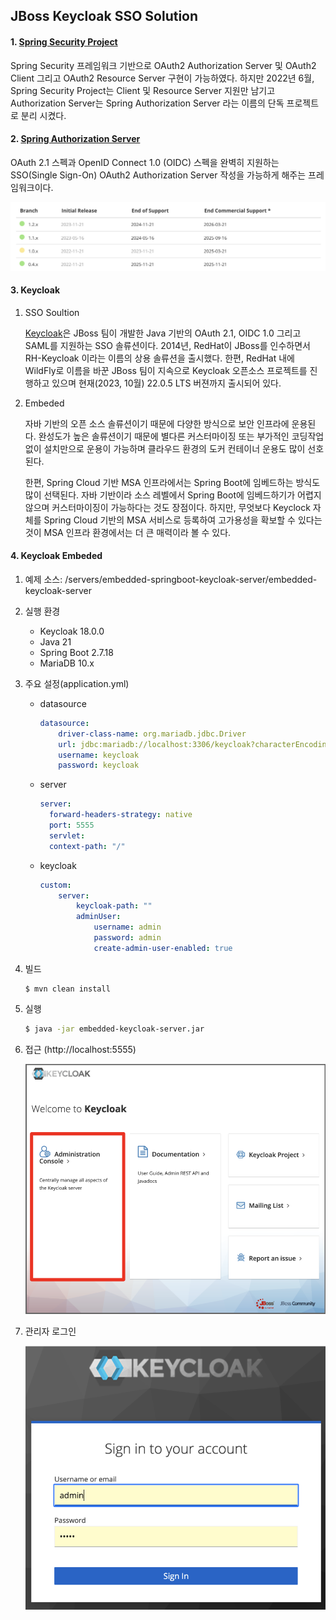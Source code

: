 ## JBoss Keycloak SSO Solution

#### 1. [Spring Security Project](https://spring.io/projects/spring-security)
Spring Security 프레임워크 기반으로 OAuth2 Authorization Server 및 OAuth2 Client 그리고 OAuth2  Resource Server 구현이 가능하였다. 하지만 2022년 6월, Spring Security Project는 Client 및 Resource Server 지원만 남기고 Authorization Server는 Spring Authorization Server 라는 이름의 단독 프로젝트로 분리 시켰다.

#### 2. [Spring Authorization Server](https://spring.io/projects/spring-authorization-server)
OAuth 2.1 스펙과 OpenID Connect 1.0 (OIDC) 스펙을 완벽히 지원하는 SSO(Single Sign-On) OAuth2 Authorization Server 작성을 가능하게 해주는 프레임워크이다. 

![a79779d9a01cded43757c865f9b7c232.png](./_resources/a79779d9a01cded43757c865f9b7c232.png)

#### 3. Keycloak
1. SSO Soultion
	<p>
	<a href='https://www.keycloak.org'>Keycloak</a>은 JBoss 팀이 개발한 Java 기반의  OAuth 2.1, OIDC 1.0 그리고 SAML를 지원하는 SSO 솔류션이다. 2014년, RedHat이 JBoss를 인수하면서 RH-Keycloak 이라는 이름의 상용 솔류션을 출시했다. 한편, RedHat 내에 WildFly로 이름을 바꾼 JBoss 팀이 지속으로 Keycloak 오픈소스 프로젝트를 진행하고 있으며 현재(2023, 10월) 22.0.5 LTS 버젼까지 출시되어 있다.
	</p>

2. Embeded
	<p>
	자바 기반의 오픈 소스 솔류션이기 때문에 다양한 방식으로 보안 인프라에 운용된다. 완성도가 높은 솔류션이기 때문에 별다른 커스터마이징 또는 부가적인 코딩작업 없이 설치만으로 운용이 가능하며 클라우드 환경의 도커 컨테이너 운용도 많이 선호된다.
	</p>
	<p>
	한편, Spring Cloud 기반 MSA 인프라에서는 Spring Boot에 임베드하는 방식도 많이 선택된다. 자바 기반이라 소스 레벨에서 Spring Boot에 임베드하기가 어렵지 않으며 커스터마이징이 가능하다는 것도 장점이다. 하지만, 무엇보다 Keyclock 자체를 Spring Cloud 기반의 MSA 서비스로 등록하여 고가용성을 확보할 수 있다는 것이 MSA 인프라 환경에서는 더 큰 매력이라 볼 수 있다.
 	</p>

#### 4. Keycloak Embeded
1. 예제 소스: /servers/embedded-springboot-keycloak-server/embedded-keycloak-server
2. 실행 환경
	- Keycloak 18.0.0
	- Java 21
	- Spring Boot 2.7.18
	- MariaDB 10.x
3. 주요 설정(application.yml)
	-	datasource
		
		```yaml
		datasource:
			driver-class-name: org.mariadb.jdbc.Driver
			url: jdbc:mariadb://localhost:3306/keycloak?characterEncoding=utf8
			username: keycloak
			password: keycloak
		```
	
	- server
		
		```yml
		server:
		  forward-headers-strategy: native
		  port: 5555
		  servlet:
		  context-path: "/"
		```
	
	-	keycloak
	
		```yml
		custom:
			server:
				keycloak-path: ""
				adminUser:
					username: admin
					password: admin
					create-admin-user-enabled: true
		```

4. 빌드
	```
	$ mvn clean install
	```

5. 실행
	```sh
	$ java -jar embedded-keycloak-server.jar
	```

6. 접근 (http://localhost:5555)
	
	![98087a8d3795b7f5c5d6099e9274f77b.png](./_resources/98087a8d3795b7f5c5d6099e9274f77b.png)
	
8. 관리자 로그인

	![c19ac627b9a13749a1fe5b7c98b9e1b6.png](./_resources/c19ac627b9a13749a1fe5b7c98b9e1b6.png)




